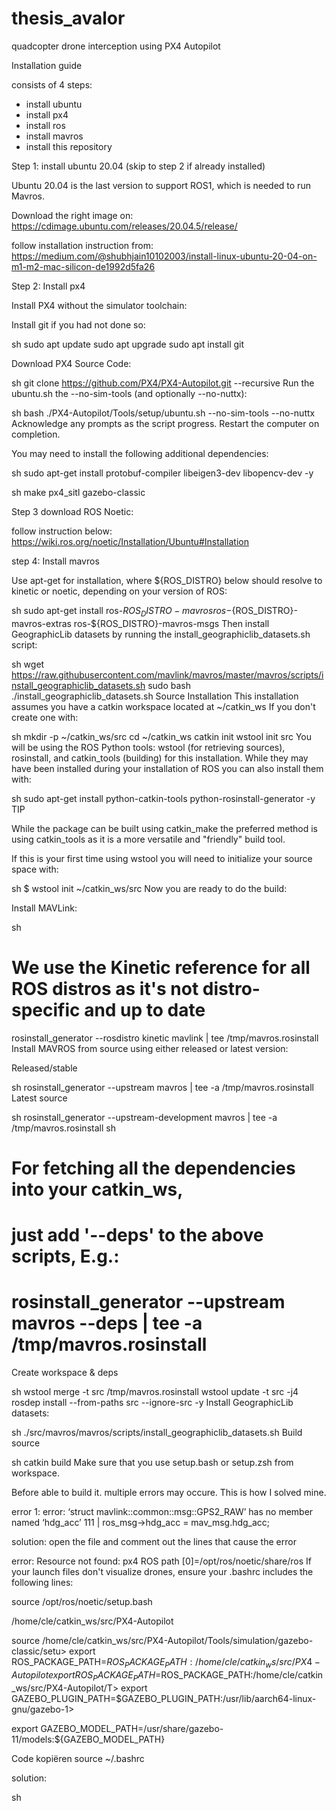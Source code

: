 # thesis_avalor
quadcopter drone interception using PX4 Autopilot


Installation guide

consists of 4 steps: 
- install ubuntu
- install px4
- install ros
- install mavros
- install this repository

Step 1: install ubuntu 20.04 (skip to step 2 if already installed)

Ubuntu 20.04 is the last version to support ROS1, which is needed to run Mavros. 

Download the right image on: 
https://cdimage.ubuntu.com/releases/20.04.5/release/

follow installation instruction from: 
https://medium.com/@shubhjain10102003/install-linux-ubuntu-20-04-on-m1-m2-mac-silicon-de1992d5fa26

Step 2: Install px4

Install PX4 without the simulator toolchain:

Install git if you had not done so: 

sh
sudo apt update
sudo apt upgrade
sudo apt install git

Download PX4 Source Code: 

sh
git clone https://github.com/PX4/PX4-Autopilot.git --recursive
Run the ubuntu.sh the --no-sim-tools (and optionally --no-nuttx):

sh
bash ./PX4-Autopilot/Tools/setup/ubuntu.sh --no-sim-tools --no-nuttx
Acknowledge any prompts as the script progress.
Restart the computer on completion.

You may need to install the following additional dependencies:

sh
sudo apt-get install protobuf-compiler libeigen3-dev libopencv-dev -y

sh
make px4_sitl gazebo-classic

Step 3 download ROS Noetic: 

follow instruction below: 
https://wiki.ros.org/noetic/Installation/Ubuntu#Installation

step 4: Install mavros

Use apt-get for installation, where ${ROS_DISTRO} below should resolve to kinetic or noetic, depending on your version of ROS:

sh
sudo apt-get install ros-${ROS_DISTRO}-mavros ros-${ROS_DISTRO}-mavros-extras ros-${ROS_DISTRO}-mavros-msgs
Then install GeographicLib datasets by running the install_geographiclib_datasets.sh script:

sh
wget https://raw.githubusercontent.com/mavlink/mavros/master/mavros/scripts/install_geographiclib_datasets.sh
sudo bash ./install_geographiclib_datasets.sh
Source Installation
This installation assumes you have a catkin workspace located at ~/catkin_ws If you don't create one with:

sh
mkdir -p ~/catkin_ws/src
cd ~/catkin_ws
catkin init
wstool init src
You will be using the ROS Python tools: wstool (for retrieving sources), rosinstall, and catkin_tools (building) for this installation. While they may have been installed during your installation of ROS you can also install them with:

sh
sudo apt-get install python-catkin-tools python-rosinstall-generator -y
TIP

While the package can be built using catkin_make the preferred method is using catkin_tools as it is a more versatile and "friendly" build tool.

If this is your first time using wstool you will need to initialize your source space with:

sh
$ wstool init ~/catkin_ws/src
Now you are ready to do the build:

Install MAVLink:

sh
# We use the Kinetic reference for all ROS distros as it's not distro-specific and up to date
rosinstall_generator --rosdistro kinetic mavlink | tee /tmp/mavros.rosinstall
Install MAVROS from source using either released or latest version:

Released/stable

sh
rosinstall_generator --upstream mavros | tee -a /tmp/mavros.rosinstall
Latest source

sh
rosinstall_generator --upstream-development mavros | tee -a /tmp/mavros.rosinstall
sh
# For fetching all the dependencies into your catkin_ws,
# just add '--deps' to the above scripts, E.g.:
#   rosinstall_generator --upstream mavros --deps | tee -a /tmp/mavros.rosinstall
Create workspace & deps

sh
wstool merge -t src /tmp/mavros.rosinstall
wstool update -t src -j4
rosdep install --from-paths src --ignore-src -y
Install GeographicLib datasets:

sh
./src/mavros/mavros/scripts/install_geographiclib_datasets.sh
Build source

sh
catkin build
Make sure that you use setup.bash or setup.zsh from workspace.


Before able to build it. multiple errors may occure. This is how I solved mine. 


error 1: 
error: ‘struct mavlink::common::msg::GPS2_RAW’ has no member named ‘hdg_acc’
  111 |   ros_msg->hdg_acc           = mav_msg.hdg_acc;

solution: open the file and comment out the lines that cause the error

error: Resource not found: px4 ROS path [0]=/opt/ros/noetic/share/ros
If your launch files don't visualize drones, ensure your .bashrc includes the following lines:

source /opt/ros/noetic/setup.bash


/home/cle/catkin_ws/src/PX4-Autopilot

source /home/cle/catkin_ws/src/PX4-Autopilot/Tools/simulation/gazebo-classic/setu>
export ROS_PACKAGE_PATH=$ROS_PACKAGE_PATH:/home/cle/catkin_ws/src/PX4-Autopilot
export ROS_PACKAGE_PATH=$ROS_PACKAGE_PATH:/home/cle/catkin_ws/src/PX4-Autopilot/T>
export GAZEBO_PLUGIN_PATH=$GAZEBO_PLUGIN_PATH:/usr/lib/aarch64-linux-gnu/gazebo-1>

export GAZEBO_MODEL_PATH=/usr/share/gazebo-11/models:${GAZEBO_MODEL_PATH}



Code kopiëren
source ~/.bashrc




solution: 

sh



